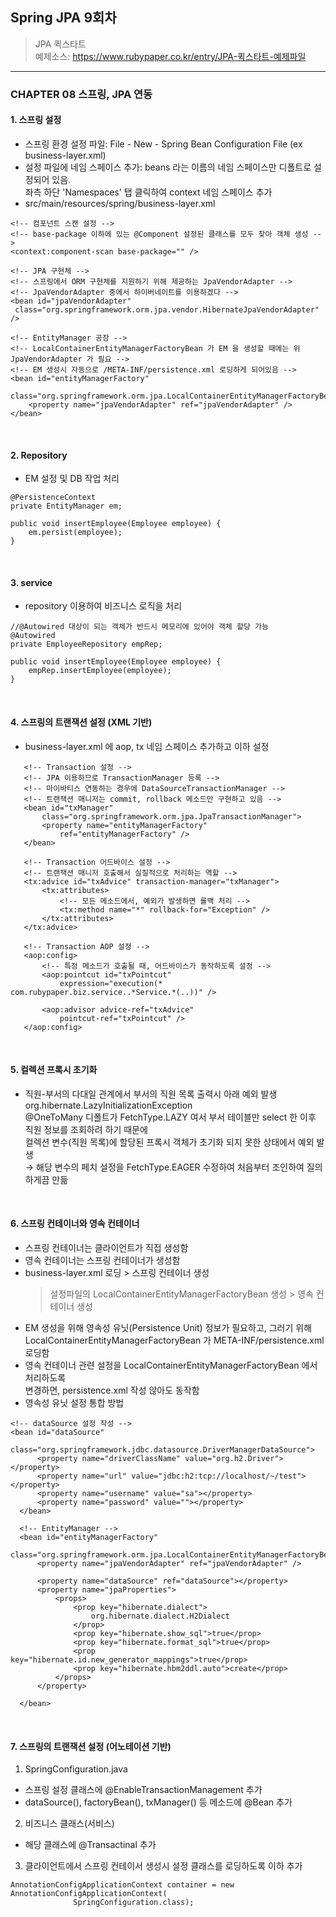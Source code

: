 ## Spring JPA 9회차
> JPA 퀵스타트  
  예제소스: https://www.rubypaper.co.kr/entry/JPA-퀵스타트-예제파일
---

### CHAPTER 08 스프링, JPA 연동
#### 1. 스프링 설정
 - 스프링 환경 설정 파일: File - New - Spring Bean Configuration File (ex business-layer.xml)
 - 설정 파일에 네임 스페이스 추가: beans 라는 이름의 네임 스페이스만 디폴트로 설정되어 있음.  
   좌측 하단 'Namespaces' 탭 클릭하여 context 네임 스페이스 추가
 - src/main/resources/spring/business-layer.xml
  ```
  <!-- 컴포넌트 스캔 설정 -->
  <!-- base-package 이하에 있는 @Component 설정된 클래스를 모두 찾아 객체 생성 -->
  <context:component-scan base-package="" />
  
  <!-- JPA 구현체 -->
  <!-- 스프링에서 ORM 구현체를 지원하기 위해 제공하는 JpaVendorAdapter -->
  <!-- JpaVendorAdapter 중에서 하이버네이트를 이용하겠다 -->
  <bean id="jpaVendorAdapter"
   class="org.springframework.orm.jpa.vendor.HibernateJpaVendorAdapter" />
   
  <!-- EntityManager 공장 -->
  <!-- LocalContainerEntityManagerFactoryBean 가 EM 을 생성할 때에는 위 JpaVendorAdapter 가 필요 -->
  <!-- EM 생성시 자동으로 /META-INF/persistence.xml 로딩하게 되어있음 -->
  <bean id="entityManagerFactory"
   class="org.springframework.orm.jpa.LocalContainerEntityManagerFactoryBean">
      <property name="jpaVendorAdapter" ref="jpaVendorAdapter" />
  </bean>
  ```
<br>

#### 2. Repository
 - EM 설정 및 DB 작업 처리
 ```
 @PersistenceContext
 private EntityManager em;
 
 public void insertEmployee(Employee employee) {
     em.persist(employee);
 }
 ```
<br>

#### 3. service
 - repository 이용하여 비즈니스 로직을 처리
 ```
 //@Autowired 대상이 되는 객체가 반드시 메모리에 있어야 객체 할당 가능
 @Autowired
 private EmployeeRepository empRep;
 
 public void insertEmployee(Employee employee) {
     empRep.insertEmployee(employee);
 }
 ```
<br>

#### 4. 스프링의 트랜잭션 설정 (XML 기반)
 - business-layer.xml 에 aop, tx 네임 스페이스 추가하고 이하 설정
 ```
 	<!-- Transaction 설정 -->
	<!-- JPA 이용하므로 TransactionManager 등록 -->
	<!-- 마이바티스 연동하는 경우에 DataSourceTransactionManager -->
	<!-- 트랜잭션 매니저는 commit, rollback 메소드만 구현하고 있음 -->
	<bean id="txManager"
		class="org.springframework.orm.jpa.JpaTransactionManager">
		<property name="entityManagerFactory"
			ref="entityManagerFactory" />
	</bean>

	<!-- Transaction 어드바이스 설정 -->
	<!-- 트랜잭션 매니저 호출해서 실질적으로 처리하는 역할 -->
	<tx:advice id="txAdvice" transaction-manager="txManager">
		<tx:attributes>
			<!-- 모든 메소드에서, 예외가 발생하면 롤백 처리 -->
			<tx:method name="*" rollback-for="Exception" />
		</tx:attributes>
	</tx:advice>

	<!-- Transaction AOP 설정 -->
	<aop:config>
		<!-- 특정 메소드가 호출될 때, 어드바이스가 동작하도록 설정 -->
		<aop:pointcut id="txPointcut"
			expression="execution(* com.rubypaper.biz.service..*Service.*(..))" />

		<aop:advisor advice-ref="txAdvice"
			pointcut-ref="txPointcut" />
	</aop:config>
 ```
<br>

#### 5. 컬렉션 프록시 초기화
 - 직원-부서의 다대일 관계에서 부서의 직원 목록 출력시 아래 예외 발생  
   org.hibernate.LazyInitializationException  
   @OneToMany 디폴트가 FetchType.LAZY 여서 부서 테이블만 select 한 이후 직원 정보를 조회하려 하기 때문에  
   컬렉션 변수(직원 목록)에 할당된 프록시 객체가 초기화 되지 못한 상태에서 예외 발생  
   → 해당 변수의 페치 설정을 FetchType.EAGER 수정하여 처음부터 조인하여 질의하게끔 만듦
<br>

#### 6. 스프링 컨테이너와 영속 컨테이너
 - 스프링 컨테이너는 클라이언트가 직접 생성함
 - 영속 컨테이너는 스프링 컨테이너가 생성함
 - business-layer.xml 로딩 > 스프링 컨테이너 생성  
    > 설정파일의 LocalContainerEntityManagerFactoryBean 생성 > 영속 컨테이너 생성
 - EM 생성을 위해 영속성 유닛(Persistence Unit) 정보가 필요하고, 그러기 위해  
   LocalContainerEntityManagerFactoryBean 가 META-INF/persistence.xml 로딩함
 - 영속 컨테이너 관련 설정을 LocalContainerEntityManagerFactoryBean 에서 처리하도록  
   변경하면, persistence.xml 작성 않아도 동작함
 - 영속성 유닛 설정 통합 방법
  ```
  <!-- dataSource 설정 작성 -->
  <bean id="dataSource"
		class="org.springframework.jdbc.datasource.DriverManagerDataSource">
		<property name="driverClassName" value="org.h2.Driver"></property>
		<property name="url" value="jdbc:h2:tcp://localhost/~/test"></property>
		<property name="username" value="sa"></property>
		<property name="password" value=""></property>
	</bean>

	<!-- EntityManager -->
	<bean id="entityManagerFactory"
		class="org.springframework.orm.jpa.LocalContainerEntityManagerFactoryBean">
		<property name="jpaVendorAdapter" ref="jpaVendorAdapter" />
		
		<property name="dataSource" ref="dataSource"></property>
		<property name="jpaProperties">
			<props>
				<prop key="hibernate.dialect">
					org.hibernate.dialect.H2Dialect
				</prop>
				<prop key="hibernate.show_sql">true</prop>
				<prop key="hibernate.format_sql">true</prop>
				<prop key="hibernate.id.new_generator_mappings">true</prop>
				<prop key="hibernate.hbm2ddl.auto">create</prop>
			</props>
		</property>
		
	</bean>
  ```
<br>

#### 7. 스프링의 트랜잭션 설정 (어노테이션 기반)
 1) SpringConfiguration.java
  - 스프링 설정 클래스에 @EnableTransactionManagement 추가
  - dataSource(), factoryBean(), txManager() 등 메소드에 @Bean 추가
 2) 비즈니스 클래스(서비스)
  - 해당 클래스에 @Transactinal 추가
 3) 클라이언트에서 스프링 컨테이서 생성시 설정 클래스를 로딩하도록 이하 추가
  ```
  AnnotationConfigApplicationContext container = new AnnotationConfigApplicationContext(
				SpringConfiguration.class);
  ```
<br>
<br>
